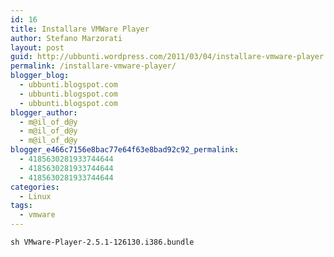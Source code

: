 ```yaml
---
id: 16
title: Installare VMWare Player
author: Stefano Marzorati
layout: post
guid: http://ubbunti.wordpress.com/2011/03/04/installare-vmware-player
permalink: /installare-vmware-player/
blogger_blog:
  - ubbunti.blogspot.com
  - ubbunti.blogspot.com
  - ubbunti.blogspot.com
blogger_author:
  - m@il_of_d@y
  - m@il_of_d@y
  - m@il_of_d@y
blogger_e466c7156e8bac77e64f63e8bad92c92_permalink:
  - 4185630281933744644
  - 4185630281933744644
  - 4185630281933744644
categories:
  - Linux
tags:
  - vmware
---
```

`sh VMware-Player-2.5.1-126130.i386.bundle`